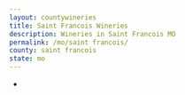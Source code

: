```yaml
---
layout: countywineries
title: Saint Francois Wineries
description: Wineries in Saint Francois MO
permalink: /mo/saint francois/
county: saint francois
state: mo
---
```

-
